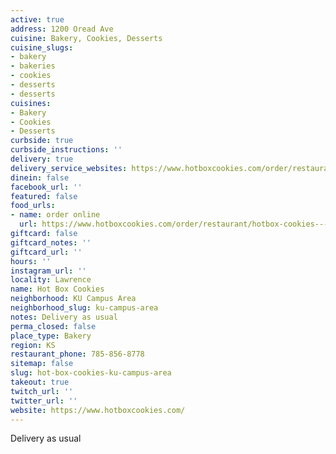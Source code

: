 ```yaml
---
active: true
address: 1200 Oread Ave
cuisine: Bakery, Cookies, Desserts
cuisine_slugs:
- bakery
- bakeries
- cookies
- desserts
- desserts
cuisines:
- Bakery
- Cookies
- Desserts
curbside: true
curbside_instructions: ''
delivery: true
delivery_service_websites: https://www.hotboxcookies.com/order/restaurant/hotbox-cookies---oread-avenue-menu/18175
dinein: false
facebook_url: ''
featured: false
food_urls:
- name: order online
  url: https://www.hotboxcookies.com/order/restaurant/hotbox-cookies---oread-avenue-menu/18175
giftcard: false
giftcard_notes: ''
giftcard_url: ''
hours: ''
instagram_url: ''
locality: Lawrence
name: Hot Box Cookies
neighborhood: KU Campus Area
neighborhood_slug: ku-campus-area
notes: Delivery as usual
perma_closed: false
place_type: Bakery
region: KS
restaurant_phone: 785-856-8778
sitemap: false
slug: hot-box-cookies-ku-campus-area
takeout: true
twitch_url: ''
twitter_url: ''
website: https://www.hotboxcookies.com/
---
```


Delivery as usual